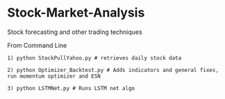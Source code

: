 # Stock-Market-Analysis

Stock forecasting and other trading techniques

From Command Line

    1) python StockPullYahoo.py # retrieves daily stock data
    
    2) python Optimizer_Backtest.py # Adds indicators and general fixes, run momentum optimizer and ESN
    
    3) python LSTMNet.py # Runs LSTM net algo
